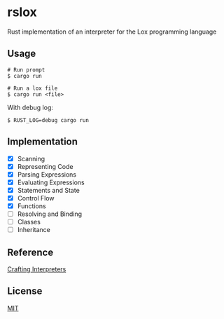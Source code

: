 # rslox
Rust implementation of an interpreter for the Lox programming language  

## Usage
```
# Run prompt
$ cargo run 

# Run a lox file
$ cargo run <file>
```

With debug log: 
```
$ RUST_LOG=debug cargo run
```

## Implementation
- [x] Scanning 
- [x] Representing Code
- [x] Parsing Expressions
- [x] Evaluating Expressions
- [x] Statements and State
- [x] Control Flow
- [x] Functions
- [ ] Resolving and Binding
- [ ] Classes
- [ ] Inheritance

## Reference
[Crafting Interpreters](https://github.com/munificent/craftinginterpreters)

## License
[MIT](./LICENSE)